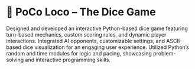 # 🎲 PoCo Loco – The Dice Game
Designed and developed an interactive Python-based dice game featuring turn-based mechanics, custom scoring rules, and dynamic player interactions. Integrated AI opponents, customizable settings, and ASCII-based dice visualization for an engaging user experience. Utilized Python’s random and time modules for logic and pacing, showcasing problem-solving and interactive programming skills.
